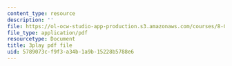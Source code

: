 ```yaml
---
content_type: resource
description: ''
file: https://ol-ocw-studio-app-production.s3.amazonaws.com/courses/8-01sc-classical-mechanics-fall-2016/5789073cf9f3a34b1a9b15228b5788e6_ThZH56PUwNc.pdf
file_type: application/pdf
resourcetype: Document
title: 3play pdf file
uid: 5789073c-f9f3-a34b-1a9b-15228b5788e6
---
```

